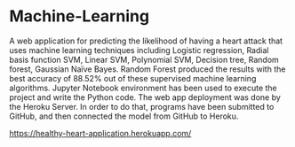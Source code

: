 # Machine-Learning

A web application for predicting the likelihood of having a heart attack that uses machine learning techniques including Logistic regression, Radial basis function SVM, Linear SVM, Polynomial SVM, Decision tree, Random forest, Gaussian Naïve Bayes. Random Forest produced the results with the best accuracy of 88.52% out of these supervised machine learning algorithms. Jupyter Notebook environment has been used to execute the project and write the Python code. The web app deployment was done by the Heroku Server. In order to do that, programs have been submitted to GitHub, and then connected the model from GitHub to Heroku.

https://healthy-heart-application.herokuapp.com/
